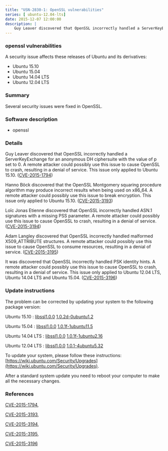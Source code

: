 ```yaml
---
title: "USN-2830-1: OpenSSL vulnerabilities"
series: [ ubuntu-12.04-lts]
date: 2015-12-07 12:00:00
description: |
    Guy Leaver discovered that OpenSSL incorrectly handled a ServerKeyExchange for an anonymous DH ciphersuite with the value of p set to 0. A remote attacker could possibly use this issue to cause OpenSSL to crash, resulting in a denial of service. This issue only applied to Ubuntu 15.10. ([CVE-2015-1794](http://people.ubuntu.com/~ubuntu-security/cve/CVE-2015-1794))
--- 
```

 
 


### openssl vulnerabilities

A security issue affects these releases of Ubuntu and its derivatives:

* Ubuntu 15.10
* Ubuntu 15.04
* Ubuntu 14.04 LTS
* Ubuntu 12.04 LTS

### Summary

Several security issues were fixed in OpenSSL. 

### Software description

* openssl 

### Details

Guy Leaver discovered that OpenSSL incorrectly handled a ServerKeyExchange for an anonymous DH ciphersuite with the value of p set to 0. A remote attacker could possibly use this issue to cause OpenSSL to crash, resulting in a denial of service. This issue only applied to Ubuntu 15.10. ([CVE-2015-1794](http://people.ubuntu.com/~ubuntu-security/cve/CVE-2015-1794))

Hanno Böck discovered that the OpenSSL Montgomery squaring procedure algorithm may produce incorrect results when being used on x86_64. A remote attacker could possibly use this issue to break encryption. This issue only applied to Ubuntu 15.10. ([CVE-2015-3193](http://people.ubuntu.com/~ubuntu-security/cve/CVE-2015-3193))

Loïc Jonas Etienne discovered that OpenSSL incorrectly handled ASN.1 signatures with a missing PSS parameter. A remote attacker could possibly use this issue to cause OpenSSL to crash, resulting in a denial of service. ([CVE-2015-3194](http://people.ubuntu.com/~ubuntu-security/cve/CVE-2015-3194))

Adam Langley discovered that OpenSSL incorrectly handled malformed X509_ATTRIBUTE structures. A remote attacker could possibly use this issue to cause OpenSSL to consume resources, resulting in a denial of service. ([CVE-2015-3195](http://people.ubuntu.com/~ubuntu-security/cve/CVE-2015-3195))

It was discovered that OpenSSL incorrectly handled PSK identity hints. A remote attacker could possibly use this issue to cause OpenSSL to crash, resulting in a denial of service. This issue only applied to Ubuntu 12.04 LTS, Ubuntu 14.04 LTS and Ubuntu 15.04. ([CVE-2015-3196](http://people.ubuntu.com/~ubuntu-security/cve/CVE-2015-3196)) 

### Update instructions

The problem can be corrected by updating your system to the following package version:

Ubuntu 15.10
 : [libssl1.0.0](https://launchpad.net/ubuntu/+source/openssl) <span> [1.0.2d-0ubuntu1.2](https://launchpad.net/ubuntu/+source/openssl/1.0.2d-0ubuntu1.2) </span> 

Ubuntu 15.04
 : [libssl1.0.0](https://launchpad.net/ubuntu/+source/openssl) <span> [1.0.1f-1ubuntu11.5](https://launchpad.net/ubuntu/+source/openssl/1.0.1f-1ubuntu11.5) </span> 

Ubuntu 14.04 LTS
 : [libssl1.0.0](https://launchpad.net/ubuntu/+source/openssl) <span> [1.0.1f-1ubuntu2.16](https://launchpad.net/ubuntu/+source/openssl/1.0.1f-1ubuntu2.16) </span> 

Ubuntu 12.04 LTS
 : [libssl1.0.0](https://launchpad.net/ubuntu/+source/openssl) <span> [1.0.1-4ubuntu5.32](https://launchpad.net/ubuntu/+source/openssl/1.0.1-4ubuntu5.32) </span> 

To update your system, please follow these instructions: [https://wiki.ubuntu.com/Security/Upgrades](https://wiki.ubuntu.com/Security/Upgrades).

After a standard system update you need to reboot your computer to make all the necessary changes. 

### References

 
 [CVE-2015-1794](http://people.ubuntu.com/~ubuntu-security/cve/CVE-2015-1794), 

 [CVE-2015-3193](http://people.ubuntu.com/~ubuntu-security/cve/CVE-2015-3193), 

 [CVE-2015-3194](http://people.ubuntu.com/~ubuntu-security/cve/CVE-2015-3194), 

 [CVE-2015-3195](http://people.ubuntu.com/~ubuntu-security/cve/CVE-2015-3195), 

 [CVE-2015-3196](http://people.ubuntu.com/~ubuntu-security/cve/CVE-2015-3196)
 

